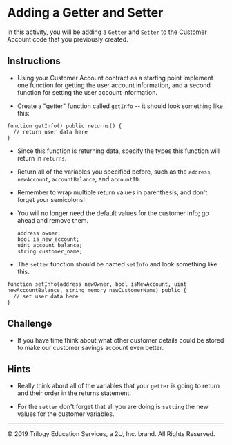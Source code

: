 # Adding a Getter and Setter

In this activity, you will be adding a `Getter` and `Setter` to the Customer Account code that you previously created.

## Instructions

* Using your Customer Account contract as a starting point implement one function for getting the user account information, and a second function for setting the user account information.

* Create a "getter" function called `getInfo` -- it should look something like this:

```solidity
function getInfo() public returns() {
  // return user data here
}
```

* Since this function is returning data, specify the types this function will return in `returns`.

* Return all of the variables you specified before, such as the `address`, `newAccount`, `accountBalance`, and `accountID`.

* Remember to wrap multiple return values in parenthesis, and don't forget your semicolons!

* You will no longer need the default values for the customer info; go ahead and remove them.

  ```solidity
  address owner;
  bool is_new_account;
  uint account_balance;
  string customer_name;
  ```

* The `setter` function should be named `setInfo` and look something like this.

```solidity
function setInfo(address newOwner, bool isNewAccount, uint newAccountBalance, string memory newCustomerName) public {
  // set user data here
}
```

## Challenge

* If you have time think about what other customer details could be stored to make our customer savings account even better.

## Hints

* Really think about all of the variables that your `getter` is going to return and their order in the returns statement.

* For the `setter` don't forget that all you are doing is `setting` the new values for the customer variables.

---

© 2019 Trilogy Education Services, a 2U, Inc. brand. All Rights Reserved.
